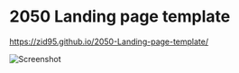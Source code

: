 # 2050 Landing page template

https://zid95.github.io/2050-Landing-page-template/


![Screenshot]( https://github.com/Zid95/2050-Landing-page-template/blob/main/screencapture-zid95-github-io-2050-Landing-page-template-2022-10-19-01_08_01.png)


